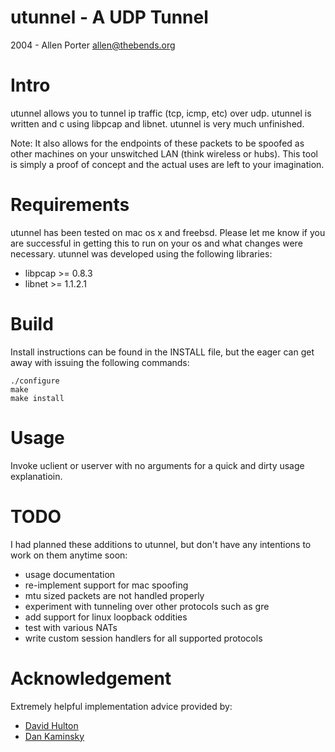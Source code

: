 # utunnel - A UDP Tunnel

2004 - Allen Porter <allen@thebends.org>

# Intro

utunnel allows you to tunnel ip traffic (tcp, icmp, etc) over udp.
utunnel is written and c using libpcap and libnet.  utunnel is very
much unfinished.

Note: It also allows for the endpoints of these packets to be spoofed
as other machines on your unswitched LAN (think wireless or hubs).  This
tool is simply a proof of concept and the actual uses are left to your
imagination. 

# Requirements

utunnel has been tested on mac os x and freebsd.  Please let me know
if you are successful in getting this to run on your os and what
changes were necessary. utunnel was developed using the following
libraries:

* libpcap >= 0.8.3
* libnet >= 1.1.2.1

# Build

Install instructions can be found in the INSTALL file, but the eager can
get away with issuing the following commands:

```
./configure
make
make install
```

# Usage

Invoke uclient or userver with no arguments for a quick and
dirty usage explanatioin.

# TODO

I had planned these additions to utunnel, but don't have any intentions
to work on them anytime soon:

* usage documentation
* re-implement support for mac spoofing
* mtu sized packets are not handled properly
* experiment with tunneling over other protocols such as gre
* add support for linux loopback oddities
* test with various NATs
* write custom session handlers for all supported protocols

# Acknowledgement

Extremely helpful implementation advice provided by:

* [David Hulton](https://www.linkedin.com/in/h1kari)
* [Dan Kaminsky](http://www.doxpara.com)
